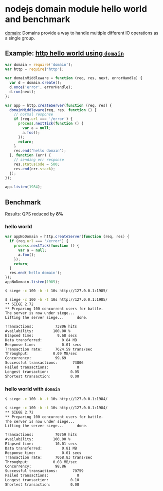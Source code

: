 # nodejs domain module hello world and benchmark

[domain](http://nodejs.org/docs/v0.8.21/api/domain.html#domain_domain): Domains provide a way to handle multiple different IO operations as a single group. 

## Example: [http hello world using `domain`](https://gist.github.com/fengmk2/5079492)

```js
var domain = require('domain');
var http = require('http');
 
var domainMiddleware = function (req, res, next, errorHandle) {
  var d = domain.create();
  d.once('error', errorHandle);
  d.run(next);
};
 
var app = http.createServer(function (req, res) {
  domainMiddleware(req, res, function () {
    // normal response
    if (req.url === '/error') {
      process.nextTick(function () {
        var a = null;
        a.foo();
      });
      return;
    }
    res.end('hello domain');
  }, function (err) {
    // sending err response
    res.statusCode = 500;
    res.end(err.stack);
  });
});
 
app.listen(1984);
```

## Benchmark

Results: QPS reduced by **8%** 

### hello world

```js
var appNoDomain = http.createServer(function (req, res) {
  if (req.url === '/error') {
    process.nextTick(function () {
      var a = null;
      a.foo();
    });
    return;
  }
  res.end('hello domain');
});
appNoDomain.listen(1985);
```

```bash
$ siege -c 100 -b -t 10s http://127.0.0.1:1985/
```

```bash
$ siege -c 100 -b -t 10s http://127.0.0.1:1985/
** SIEGE 2.72
** Preparing 100 concurrent users for battle.
The server is now under siege...
Lifting the server siege...      done.

Transactions:          73806 hits
Availability:         100.00 %
Elapsed time:           9.68 secs
Data transferred:         0.84 MB
Response time:            0.01 secs
Transaction rate:      7624.59 trans/sec
Throughput:           0.09 MB/sec
Concurrency:           99.69
Successful transactions:       73806
Failed transactions:             0
Longest transaction:          0.05
Shortest transaction:         0.00
```

### hello world with `domain`

```bash
$ siege -c 100 -b -t 10s http://127.0.0.1:1984/
```

```bash
$ siege -c 100 -b -t 10s http://127.0.0.1:1984/
** SIEGE 2.72
** Preparing 100 concurrent users for battle.
The server is now under siege...
Lifting the server siege...      done.

Transactions:          70759 hits
Availability:         100.00 %
Elapsed time:          10.01 secs
Data transferred:         0.81 MB
Response time:            0.01 secs
Transaction rate:      7068.83 trans/sec
Throughput:           0.08 MB/sec
Concurrency:           98.86
Successful transactions:       70759
Failed transactions:             0
Longest transaction:          0.10
Shortest transaction:         0.00
```
